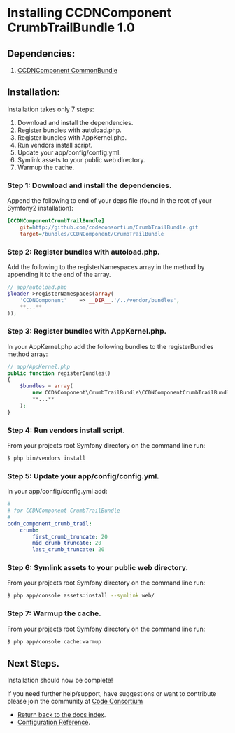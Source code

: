 Installing CCDNComponent CrumbTrailBundle 1.0
============================================

## Dependencies:

1. [CCDNComponent CommonBundle](https://github.com/codeconsortium/CommonBundle)

## Installation:

Installation takes only 7 steps:

1. Download and install the dependencies.
2. Register bundles with autoload.php.
3. Register bundles with AppKernel.php.  
4. Run vendors install script.
5. Update your app/config/config.yml.
6. Symlink assets to your public web directory.
7. Warmup the cache.

### Step 1: Download and install the dependencies.
   
Append the following to end of your deps file (found in the root of your Symfony2 installation):

``` ini
[CCDNComponentCrumbTrailBundle]
    git=http://github.com/codeconsortium/CrumbTrailBundle.git
    target=/bundles/CCDNComponent/CrumbTrailBundle

```
### Step 2: Register bundles with autoload.php.

Add the following to the registerNamespaces array in the method by appending it to the end of the array.

``` php
// app/autoload.php
$loader->registerNamespaces(array(
    'CCDNComponent'    => __DIR__.'/../vendor/bundles',
	**...**
));
```
### Step 3: Register bundles with AppKernel.php.  

In your AppKernel.php add the following bundles to the registerBundles method array:  

``` php
// app/AppKernel.php
public function registerBundles()
{
    $bundles = array(
		new CCDNComponent\CrumbTrailBundle\CCDNComponentCrumbTrailBundle(),
		**...**
	);
}
```

### Step 4: Run vendors install script.

From your projects root Symfony directory on the command line run:

``` bash
$ php bin/vendors install
```

### Step 5: Update your app/config/config.yml.

In your app/config/config.yml add:    

``` yml
#
# for CCDNComponent CrumbTrailBundle
#
ccdn_component_crumb_trail:
    crumb:
        first_crumb_truncate: 20
        mid_crumb_truncate: 20
        last_crumb_truncate: 20
```

### Step 6: Symlink assets to your public web directory.

From your projects root Symfony directory on the command line run:

``` bash
$ php app/console assets:install --symlink web/
```

### Step 7: Warmup the cache.

From your projects root Symfony directory on the command line run:

``` bash
$ php app/console cache:warmup
```

## Next Steps.

Installation should now be complete!

If you need further help/support, have suggestions or want to contribute please join the community at [Code Consortium](http://www.codeconsortium.com)

- [Return back to the docs index](index.md).
- [Configuration Reference](configuration_reference.md).
